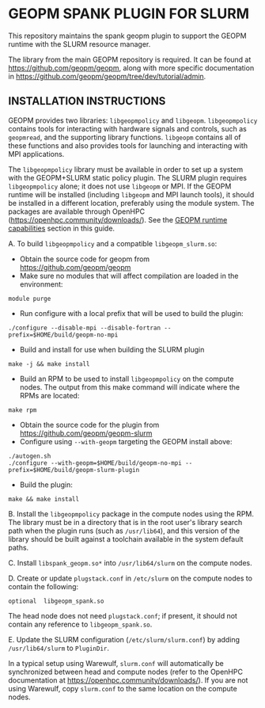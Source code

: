 GEOPM SPANK PLUGIN FOR SLURM
============================

This repository maintains the spank geopm plugin to support the GEOPM
runtime with the SLURM resource manager.

The library from the main GEOPM repository is required.  It can be
found at <https://github.com/geopm/geopm>, along with more specific
documentation in
<https://github.com/geopm/geopm/tree/dev/tutorial/admin>.


INSTALLATION INSTRUCTIONS
-------------------------
GEOPM provides two libraries: `libgeopmpolicy` and `libgeopm`. `libgeopmpolicy`
contains tools for interacting with hardware signals and controls, such as
`geopmread`, and the supporting library functions. `libgeopm` contains all of
these functions and also provides tools for launching and interacting with MPI
applications.

The `libgeopmpolicy` library must be available in order to set up a system with
the GEOPM+SLURM static policy plugin. The SLURM plugin requires
`libgeopmpolicy` alone; it does not use `libgeopm` or MPI. If the GEOPM runtime
will be installed (including `libgeopm` and MPI launch tools), it should be
installed in a different location, preferably using the module system. The
packages are available through OpenHPC
(<https://openhpc.community/downloads/>). See the [GEOPM runtime
capabilities](#2-geopm-runtime-capabilities) section in this guide.

A.  To build `libgeopmpolicy` and a compatible `libgeopm_slurm.so`:
* Obtain the source code for geopm from <https://github.com/geopm/geopm>
* Make sure no modules that will affect compilation are loaded in the
  environment:
```
module purge
```
* Run configure with a local prefix that will be used to build the plugin:
```
./configure --disable-mpi --disable-fortran --prefix=$HOME/build/geopm-no-mpi
```
* Build and install for use when building the SLURM plugin
```
make -j && make install
```
* Build an RPM to be used to install `libgeopmpolicy` on the compute nodes.
  The output from this make command will indicate where the RPMs are located:
```
make rpm
```
* Obtain the source code for the plugin from <https://github.com/geopm/geopm-slurm>
* Configure using `--with-geopm` targeting the GEOPM install above:
```
./autogen.sh
./configure --with-geopm=$HOME/build/geopm-no-mpi --prefix=$HOME/build/geopm-slurm-plugin
```
* Build the plugin:
```
make && make install
```
B.  Install the `libgeopmpolicy` package in the compute nodes using the RPM.
The library must be in a directory that is in the root user's library search
path when the plugin runs (such as `/usr/lib64`), and this version of the
library should be built against a toolchain available in the system default
paths.

C.  Install `libspank_geopm.so*` into `/usr/lib64/slurm` on the compute nodes.

D.  Create or update `plugstack.conf` in `/etc/slurm` on the compute nodes
to contain the following:
```
optional  libgeopm_spank.so
```
The head node does not need `plugstack.conf`; if present, it should not
contain any reference to `libgeopm_spank.so`.

E.  Update the SLURM configuration (`/etc/slurm/slurm.conf`) by adding
`/usr/lib64/slurm` to `PluginDir`.

In a typical setup using Warewulf, `slurm.conf` will automatically be
synchronized between head and compute nodes (refer to the OpenHPC documentation
at <https://openhpc.community/downloads/>). If you are not using Warewulf, copy
`slurm.conf` to the same location on the compute nodes.
